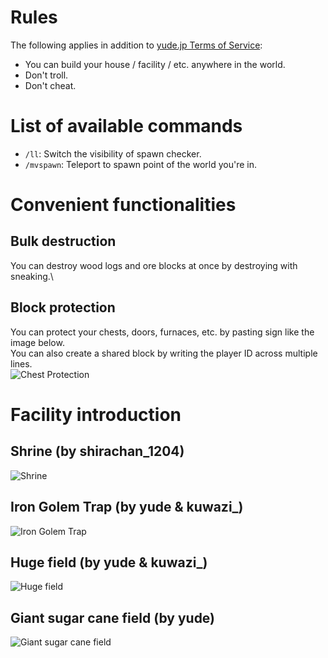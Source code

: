 # Rules
The following applies in addition to [yude.jp Terms of Service](https://yude.jp/tos):
* You can build your house / facility / etc. anywhere in the world.
* Don't troll.
* Don't cheat.

# List of available commands
* `/ll`: Switch the visibility of spawn checker.
* `/mvspawn`: Teleport to spawn point of the world you're in.

# Convenient functionalities
## Bulk destruction
You can destroy wood logs and ore blocks at once by destroying with sneaking.\
## Block protection
You can protect your chests, doors, furnaces, etc. by pasting sign like the image below.\
You can also create a shared block by writing the player ID across multiple lines. \
![Chest Protection](/static/images/minecraft/lockette/chest.png)

# Facility introduction
## Shrine (by shirachan_1204)
![Shrine](/static/images/minecraft/shrine.png)
## Iron Golem Trap (by yude & kuwazi_)
![Iron Golem Trap](/static/images/minecraft/golem_trap.png)
## Huge field (by yude & kuwazi_)
![Huge field](/static/images/minecraft/large_field.png)
## Giant sugar cane field  (by yude)
![Giant sugar cane field ](/static/images/minecraft/sugarcane.png)